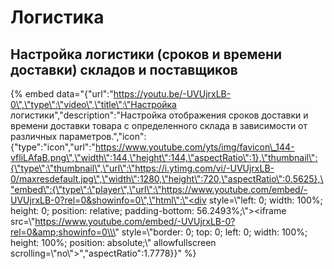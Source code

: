 # Логистика

## Настройка логистики \(сроков и времени доставки\) складов и поставщиков

{% embed data="{\"url\":\"https://youtu.be/-UVUjrxLB-0\",\"type\":\"video\",\"title\":\"Настройка логистики\",\"description\":\"Настройка отображения сроков доставки и времени доставки товара с определенного склада в зависимости от различных параметров.\",\"icon\":{\"type\":\"icon\",\"url\":\"https://www.youtube.com/yts/img/favicon\_144-vfliLAfaB.png\",\"width\":144,\"height\":144,\"aspectRatio\":1},\"thumbnail\":{\"type\":\"thumbnail\",\"url\":\"https://i.ytimg.com/vi/-UVUjrxLB-0/maxresdefault.jpg\",\"width\":1280,\"height\":720,\"aspectRatio\":0.5625},\"embed\":{\"type\":\"player\",\"url\":\"https://www.youtube.com/embed/-UVUjrxLB-0?rel=0&showinfo=0\",\"html\":\"<div style=\\\"left: 0; width: 100%; height: 0; position: relative; padding-bottom: 56.2493%;\\\"><iframe src=\\\"https://www.youtube.com/embed/-UVUjrxLB-0?rel=0&amp;showinfo=0\\\" style=\\\"border: 0; top: 0; left: 0; width: 100%; height: 100%; position: absolute;\\\" allowfullscreen scrolling=\\\"no\\\"></iframe></div>\",\"aspectRatio\":1.7778}}" %}



